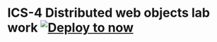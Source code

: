 # ICS-4 Distributed web objects lab work [![Deploy to now](https://deploy.now.sh/static/button.svg)](https://deploy.now.sh/?repo=https://github.com/ibandla/ics-4&env=MONGO_URI) 